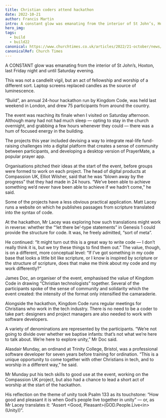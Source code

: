 ```yaml
---
title: Christian coders attend hackathon
date: 2022-10-21
author: Francis Martin
intro: A constant glow was emanating from the interior of St John’s, Hoxton, last Friday night and until Saturday evening.This was not a candlelit vigil, but an act of fellowship and worship of a different sort. Laptop screens replaced candles as the source of luminescence.
hero_img:
tags:
  - build
  - build22
canonical: https://www.churchtimes.co.uk/articles/2022/21-october/news/uk/christian-coders-attend-hackathon
canonicalRef: Church Times
---
```


A CONSTANT glow was emanating from the interior of St John’s, Hoxton, last Friday night and until Saturday evening.

This was not a candlelit vigil, but an act of fellowship and worship of a different sort. Laptop screens replaced candles as the source of luminescence.

“Build”, an annual 24-hour hackathon run by Kingdom Code, was held last weekend in London, and drew 75 participants from around the country.

The event was reaching its finale when I visited on Saturday afternoon. Although many had not had much sleep — opting to stay in the church overnight, and grabbing a few hours whenever they could — there was a hum of focused energy in the building.

The projects this year included devising a way to integrate real-life fund-raising challenges into a digital platform that creates a sense of community between participants, and developing a desktop version of PrayerMate, a popular prayer app.

Organisations pitched their ideas at the start of the event, before groups were formed to work on each project. The head of digital products at Compassion UK, Elliot Wilsher, said that he was “blown away by the progress” that they had made in 24 hours. “We’ve been able to achieve something we’d never have been able to achieve if we hadn’t come,” he said.

Some of the projects have a less obvious practical application. Matt Lacey runs a website on which he publishes passages from scripture translated into the syntax of code.

At the hackathon, Mr Lacey was exploring how such translations might work in reverse: whether the “‘let there be’-type statements” in Genesis 1 could provide the structure for code. It was, he freely admitted, “sort of meta”.

He continued: “It might turn out this is a great way to write code — I don’t really think it is, but we try these things to find them out.” The value, though, is on a different, more conceptual level: “If I’ve got something in my code base that looks a little bit like scripture, or I know is inspired by scripture or the structure of scripture, does that make me think about my code and my work differently?”

James Doc, an organiser of the event, emphasised the value of Kingdom Code in drawing “Christian technologists” together. Several of the participants spoke of the sense of community and solidarity which the event created: the intensity of the format only intensified the camaraderie.

Alongside the hackathon, Kingdom Code runs regular meetings for Christians who work in the tech industry. There is no need to be a coder to take part: designers and project managers are also needed to work with software developers.

A variety of denominations are represented by the participants. “We’re not going to divide over whether we baptise infants: that’s not what we’re here to talk about. We’re here to explore unity,” Mr Doc said.

Alasdair Munday, an ordinand at Trinity College, Bristol, was a professional software developer for seven years before training for ordination. “This is a unique opportunity to come together with other Christians in tech, and to worship in a different way,” he said.

Mr Munday put his tech skills to good use at the event, working on the Compassion UK project, but also had a chance to lead a short act of worship at the start of the hackathon.

His reflection on the theme of unity took Psalm 133 as its touchstone: “How good and pleasant it is when God’s people live together in unity” — or, as Mr Lacey translates it: “Assert &lt;Good, Pleasant&gt;(GOD.People.Live&lt;in&gt;(Unity))”.
